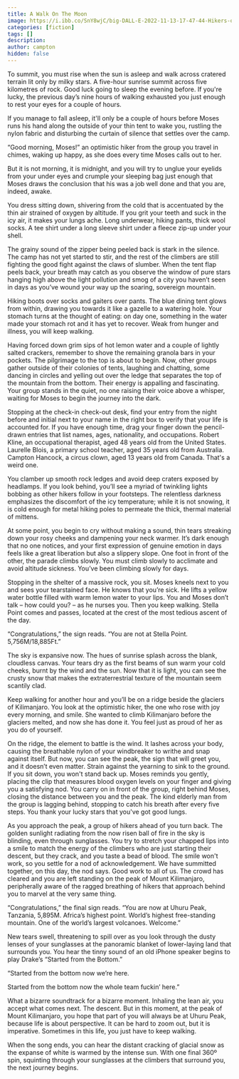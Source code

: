 ```yaml
---
title: A Walk On The Moon
image: https://i.ibb.co/SnY8wjC/big-DALL-E-2022-11-13-17-47-44-Hikers-on-the-blue-glaciers-of-Kilimanjaro-oil-painting.png
categories: [fiction]
tags: []
description:
author: campton
hidden: false
---
```


To summit, you must rise when the sun is asleep and walk across cratered terrain lit only by milky stars. A five-hour sunrise summit across five kilometres of rock. Good luck going to sleep the evening before. If you're lucky, the previous day’s nine hours of walking exhausted you just enough to rest your eyes for a couple of hours.

If you manage to fall asleep, it'll only be a couple of hours before Moses runs his hand along the outside of your thin tent to wake you, rustling the nylon fabric and disturbing the curtain of silence that settles over the camp.

“Good morning, Moses!” an optimistic hiker from the group you travel in chimes, waking up happy, as she does every time Moses calls out to her.

But it is not morning, it is midnight, and you will try to unglue your eyelids from your under eyes and crumple your sleeping bag just enough that Moses draws the conclusion that his was a job well done and that you are, indeed, awake.

You dress sitting down, shivering from the cold that is accentuated by the thin air strained of oxygen by altitude. If you grit your teeth and suck in the icy air, it makes your lungs ache. Long underwear, hiking pants, thick wool socks. A tee shirt under a long sleeve shirt under a fleece zip-up under your shell.

The grainy sound of the zipper being peeled back is stark in the silence. The camp has not yet started to stir, and the rest of the climbers are still fighting the good fight against the claws of slumber. When the tent flap peels back, your breath may catch as you observe the window of pure stars hanging high above the light pollution and smog of a city you haven’t seen in days as you’ve wound your way up the soaring, sovereign mountain.

Hiking boots over socks and gaiters over pants. The blue dining tent glows from within, drawing you towards it like a gazelle to a watering hole. Your stomach turns at the thought of eating: on day one, something in the water made your stomach rot and it has yet to recover. Weak from hunger and illness, you will keep walking.

Having forced down grim sips of hot lemon water and a couple of lightly salted crackers, remember to shove the remaining granola bars in your pockets. The pilgrimage to the top is about to begin. Now, other groups gather outside of their colonies of tents, laughing and chatting, some dancing in circles and yelling out over the ledge that separates the top of the mountain from the bottom. Their energy is appalling and fascinating. Your group stands in the quiet, no one raising their voice above a whisper, waiting for Moses to begin the journey into the dark.

Stopping at the check-in check-out desk, find your entry from the night before and initial next to your name in the right box to verify that your life is accounted for. If you have enough time, drag your finger down the pencil-drawn entries that list names, ages, nationality, and occupations. Robert Kline, an occupational therapist, aged 48 years old from the United States. Laurelle Blois, a primary school teacher, aged 35 years old from Australia. Campton Hancock, a circus clown, aged 13 years old from Canada. That's a weird one.

You clamber up smooth rock ledges and avoid deep craters exposed by headlamps. If you look behind, you’ll see a myriad of twinkling lights bobbing as other hikers follow in your footsteps. The relentless darkness emphasizes the discomfort of the icy temperature; while it is not snowing, it is cold enough for metal hiking poles to permeate the thick, thermal material of mittens.

At some point, you begin to cry without making a sound, thin tears streaking down your rosy cheeks and dampening your neck warmer. It’s dark enough that no one notices, and your first expression of genuine emotion in days feels like a great liberation but also a slippery slope. One foot in front of the other, the parade climbs slowly. You must climb slowly to acclimate and avoid altitude sickness. You’ve been climbing slowly for days.

Stopping in the shelter of a massive rock, you sit. Moses kneels next to you and sees your tearstained face. He knows that you’re sick. He lifts a yellow water bottle filled with warm lemon water to your lips. You and Moses don’t talk – how could you? – as he nurses you. Then you keep walking.
Stella Point comes and passes, located at the crest of the most tedious ascent of the day.

“Congratulations,” the sign reads. “You are not at Stella Point. 5,756M/18,885Ft.”

The sky is expansive now. The hues of sunrise splash across the blank, cloudless canvas. Your tears dry as the first beams of sun warm your cold cheeks, burnt by the wind and the sun. Now that it is light, you can see the crusty snow that makes the extraterrestrial texture of the mountain seem scantily clad.

Keep walking for another hour and you’ll be on a ridge beside the glaciers of Kilimanjaro. You look at the optimistic hiker, the one who rose with joy every morning, and smile. She wanted to climb Kilimanjaro before the glaciers melted, and now she has done it. You feel just as proud of her as you do of yourself.

On the ridge, the element to battle is the wind. It lashes across your body, causing the breathable nylon of your windbreaker to writhe and snap against itself. But now, you can see the peak, the sign that will greet you, and it doesn’t even matter. Strain against the yearning to sink to the ground. If you sit down, you won't stand back up. Moses reminds you gently, placing the clip that measures blood oxygen levels on your finger and giving you a satisfying nod. You carry on in front of the group, right behind Moses, closing the distance between you and the peak. The kind elderly man from the group is lagging behind, stopping to catch his breath after every five steps. You thank your lucky stars that you've got good lungs.

As you approach the peak, a group of hikers ahead of you turn back. The golden sunlight radiating from the now risen ball of fire in the sky is blinding, even through sunglasses. You try to stretch your chapped lips into a smile to match the energy of the climbers who are just starting their descent, but they crack, and you taste a bead of blood. The smile won't work, so you settle for a nod of acknowledgement. We have summitted together, on this day, the nod says. Good work to all of us.
The crowd has cleared and you are left standing on the peak of Mount Kilimanjaro, peripherally aware of the ragged breathing of hikers that approach behind you to marvel at the very same thing.

“Congratulations,” the final sign reads. “You are now at Uhuru Peak, Tanzania, 5,895M. Africa’s highest point. World’s highest free-standing mountain. One of the world’s largest volcanoes. Welcome.”

New tears swell, threatening to spill over as you look through the dusty lenses of your sunglasses at the panoramic blanket of lower-laying land that surrounds you. You hear the tinny sound of an old iPhone speaker begins to play Drake’s “Started from the Bottom.”

“Started from the bottom now we’re here.

Started from the bottom now the whole team fuckin’ here.”

What a bizarre soundtrack for a bizarre moment. Inhaling the lean air, you accept what comes next. The descent. But in this moment, at the peak of Mount Kilimanjaro, you hope that part of you will always be at Uhuru Peak, because life is about perspective. It can be hard to zoom out, but it is imperative. Sometimes in this life, you just have to keep walking.

When the song ends, you can hear the distant cracking of glacial snow as the expanse of white is warmed by the intense sun. With one final 360º spin, squinting through your sunglasses at the climbers that surround you, the next journey begins.
